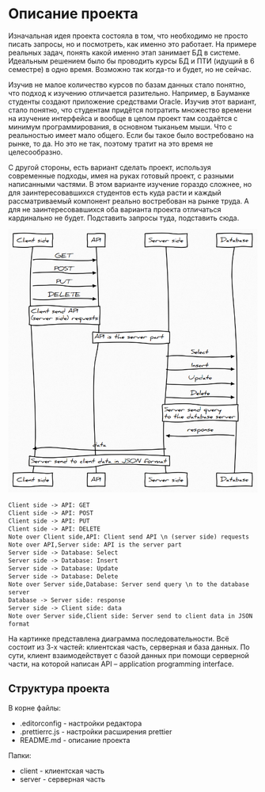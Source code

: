 # Описание проекта

Изначальная идея проекта состояла в том, что необходимо не просто писать запросы, но и посмотреть, как именно это работает. На примере реальных задач, понять какой именно этап занимает БД в системе. Идеальным решением было бы проводить курсы БД и ПТИ (идущий в 6 семестре) в одно время. Возможно так когда-то и будет, но не сейчас.

Изучив не малое количество курсов по базам данных стало понятно, что подход к изучению отличается разительно. Например, в Бауманке студенты создают приложение средствами Oracle. Изучив этот вариант, стало понятно, что студентам придётся потратить множество времени на изучение интерфейса и вообще в целом проект там создаётся с минимум программирования, в основном тыканьем мыши. Что с реальностью имеет мало общего. Если бы такое было востребовано на рынке, то да. Но это не так, поэтому тратит на это время не целесообразно.

С другой стороны, есть вариант сделать проект, используя современные подходы, имея на руках готовый проект, с разными написанными частями. В этом варианте изучение гораздо сложнее, но для заинтересовавшихся студентов есть куда расти и каждый рассматриваемый компонент реально востребован на рынке труда. А для не заинтересовавшихся оба варианта проекта отличаться кардинально не будет. Подставить запросы туда, подставить сюда.

![sequence](./diagram.png)

```
Client side -> API: GET
Client side -> API: POST
Client side -> API: PUT
Client side -> API: DELETE
Note over Client side,API: Client send API \n (server side) requests
Note over API,Server side: API is the server part
Server side -> Database: Select
Server side -> Database: Insert
Server side -> Database: Update
Server side -> Database: Delete
Note over Server side,Database: Server send query \n to the database server
Database -> Server side: response
Server side -> Client side: data
Note over Server side,Client side: Server send to client data in JSON format
```

На картинке представлена диаграмма последовательности. Всё состоит из 3-х частей: клиентская часть, серверная и база данных. По сути, клиент взаимодействует с базой данных при помощи серверной части, на которой написан API – application programming interface.

## Структура проекта

В корне файлы:

-   .editorconfig - настройки редактора
-   .prettierrc.js - настройки расширения prettier
-   README.md - описание проекта

Папки:

-   client - клиентская часть
-   server - серверная часть
